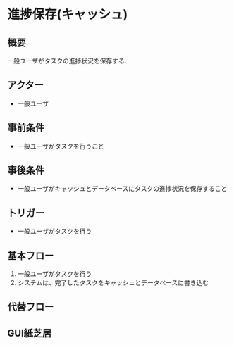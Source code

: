 # 進捗保存(キャッシュ)
## 概要
一般ユーザがタスクの進捗状況を保存する.
## アクター
- 一般ユーザ
## 事前条件
- 一般ユーザがタスクを行うこと
## 事後条件
- 一般ユーザがキャッシュとデータベースにタスクの進捗状況を保存すること
## トリガー
- 一般ユーザがタスクを行う
## 基本フロー
1. 一般ユーザがタスクを行う
2. システムは、完了したタスクをキャッシュとデータベースに書き込む
## 代替フロー
## GUI紙芝居